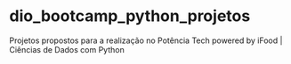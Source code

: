 # dio_bootcamp_python_projetos
Projetos propostos para a realização no Potência Tech powered by iFood | Ciências de Dados com Python
